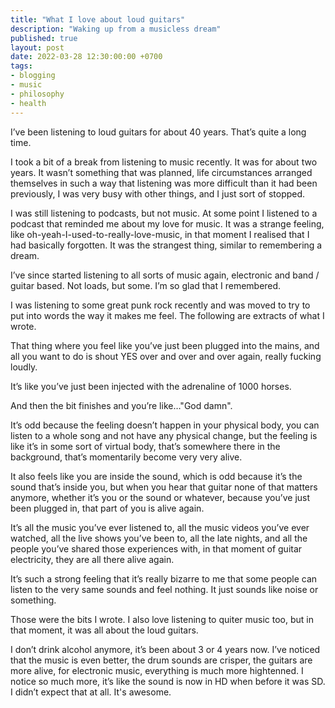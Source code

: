 ```yaml
---
title: "What I love about loud guitars"
description: "Waking up from a musicless dream"
published: true
layout: post
date: 2022-03-28 12:30:00:00 +0700
tags:
- blogging
- music
- philosophy
- health
---
```

I’ve been listening to loud guitars for about 40 years. That’s quite a long time. 

I took a bit of a break from listening to music recently. It was for about two years. It wasn’t something that was planned, life circumstances arranged themselves in such a way that listening was more difficult than it had been previously, I was very busy with other things, and I just sort of stopped.

I was still listening to podcasts, but not music. At some point I listened to a podcast that reminded me about my love for music. It was a strange feeling, like oh-yeah-I-used-to-really-love-music, in that moment I realised that I had basically forgotten. It was the strangest thing, similar to remembering a dream.

I’ve since started listening to all sorts of music again, electronic and band / guitar based. Not loads, but some. I’m so glad that I remembered.

I was listening to some great punk rock recently and was moved to try to put into words the way it makes me feel. The following are extracts of what I wrote.

That thing where you feel like you’ve just been plugged into the mains, and all you want to do is shout YES over and over and over again, really fucking loudly.

It’s like you’ve just been injected with the adrenaline of 1000 horses.

And then the bit finishes and you’re like…"God damn".

It’s odd because the feeling doesn’t happen in your physical body, you can listen to a whole song and not have any physical change, but the feeling is like it’s in some sort of virtual body, that’s somewhere there in the background, that’s momentarily become very very alive.

It also feels like you are inside the sound, which is odd because it’s the sound that’s inside you, but when you hear that guitar none of that matters anymore, whether it’s you or the sound or whatever, because you’ve just been plugged in, that part of you is alive again.

It’s all the music you’ve ever listened to, all the music videos you’ve ever watched, all the live shows you’ve been to, all the late nights, and all the people you’ve shared those experiences with, in that moment of guitar electricity, they are all there alive again.

It’s such a strong feeling that it’s really bizarre to me that some people can listen to the very same sounds and feel nothing. It just sounds like noise or something.

Those were the bits I wrote. I also love listening to quiter music too, but in that moment, it was all about the loud guitars.

I don’t drink alcohol anymore, it’s been about 3 or 4 years now. I’ve noticed that the music is even better, the drum sounds are crisper, the guitars are more alive, for electronic music, everything is much more hightenned. I notice so much more, it’s like the sound is now in HD when before it was SD. I didn’t expect that at all. It's awesome.